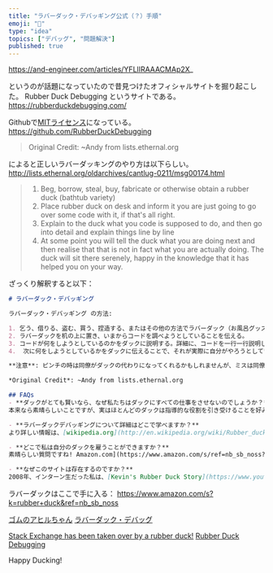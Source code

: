 ```yaml
---
title: "ラバーダック・デバッギング公式（？）手順"
emoji: "🐤"
type: "idea"
topics: ["デバッグ", "問題解決"]
published: true
---
```


https://and-engineer.com/articles/YFLlIRAAACMAp2X_

というのが話題になっていたので昔見つけたオフィシャルサイトを掘り起こした。
Rubber Duck Debugging というサイトである。
https://rubberduckdebugging.com/

Githubで[MITライセンス](https://qiita.com/yyama2/items/20bdf5e914c20025498a)になっている。
https://github.com/RubberDuckDebugging

> Original Credit: ~Andy from lists.ethernal.org

によると正しいラバーダッキングのやり方は以下らしい。
http://lists.ethernal.org/oldarchives/cantlug-0211/msg00174.html

> 1) Beg, borrow, steal, buy, fabricate or otherwise obtain a rubber duck
   (bathtub variety)
> 2) Place rubber duck on desk and inform it you are just going to go over
   some code with it, if that's all right.
> 3) Explain to the duck what you code is supposed to do, and then go into
   detail and explain things line by line
> 4) At some point you will tell the duck what you are doing next and then
   realise that that is not in fact what you are actually doing.  The duck
   will sit there serenely, happy in the knowledge that it has helped you
   on your way.

ざっくり解釈すると以下：
   
```index.md
# ラバーダック・デバッギング

ラバーダック・デバッギング の方法:

1. 乞う、借りる、盗む、買う、捏造する、またはその他の方法でラバーダック（お風呂グッズ）を入手する。
2. ラバーダックを机の上に置き、いまからコードを調べようとしていることを伝える。
3. コードが何をしようとしているのかをダックに説明する。詳細に、コードを一行一行説明していく。
4.  次に何をしようとしているかをダックに伝えることで、それが実際に自分がやろうとしていることではなかった、という事実に気づける。ダックが静かに座って、自分の進む道を助けてくれたということに満足するでしょう。

**注意**: ピンチの時は同僚がダックの代わりになってくれるかもしれませんが、ミスは同僚ではなくダックに打ち明けるのが好ましい場合が多い。

*Original Credit*: ~Andy from lists.ethernal.org

## FAQs
- **ダックがとても賢いなら、なぜ私たちはダックにすべての仕事をさせないのでしょうか？**
本来なら素晴らしいことですが、実はほとんどのダックは指導的な役割を引き受けることを好みます。コーディングするダックもいますが、それらは、高度に機密化された政府の秘密プロジェクトのために選ばれているため、そのダックの名は誰も聞いたことがありません。

- **ラバーダックデバッギングについて詳細はどこで学べますか？**
より詳しい情報は、[wikipedia.org](http://en.wikipedia.org/wiki/Rubber_duck_debugging), [lists.ethernal.org](http://lists.ethernal.org/oldarchives/cantlug-0211/msg00174.html), [codinghorror.com](https://blog.codinghorror.com/rubber-duck-problem-solving/), and [zenhub.com](https://www.zenhub.com/blog/why-rubber-duck-debugging-is-the-best-way-to-debug-your-code/)にあります。

- **どこで私は自分のダックを雇うことができますか？**
素晴らしい質問ですね! Amazon.com](https://www.amazon.com/s/ref=nb_sb_noss?url=search-alias%3Daps&field-keywords=rubber+duck)では幅広く、世界有数の大学のいくつかの技術学位を取得して卒業した手頃な価格のダックが選べます。

- **なぜこのサイトは存在するのですか？**
2008年、インターン生だった私は、[Kevin's Rubber Duck Story](https://www.youtube.com/watch?v=huOPVqztPdc)に似たようなメンターに何度もしつこくしつこくしていましたが、最終的にはメンターが1999年の本[The Pragmatic Programmer](http://lists.ethernal.org/oldarchives/cantlug-0211/msg00174.html)の話を2002年の[lists.ethernal.org post by Andy](https://en.wikipedia.org/wiki/The_Pragmatic_Programmer) にて私に指し示してくれました。その夜、私はAmazonでラバーダックを注文し、自分の行動を認める方法としてこのドメイン名を購入しました。
```

ラバーダックはここで手に入る：
https://www.amazon.com/s?k=rubber+duck&ref=nb_sb_noss

[ゴムのアヒルちゃん](https://qiita.com/matsu_/items/21099adc8a0b884198d0)
[ラバーダック・デバッグ](https://ja.wikipedia.org/wiki/%E3%83%A9%E3%83%90%E3%83%BC%E3%83%80%E3%83%83%E3%82%AF%E3%83%BB%E3%83%87%E3%83%90%E3%83%83%E3%82%B0)

[Stack Exchange has been taken over by a rubber duck!](https://meta.stackexchange.com/questions/308564/stack-exchange-has-been-taken-over-by-a-rubber-duck/308578#308578)
[Rubber Duck Debugging](https://en.wikipedia.org/wiki/Rubber_duck_debugging)

Happy Ducking!
